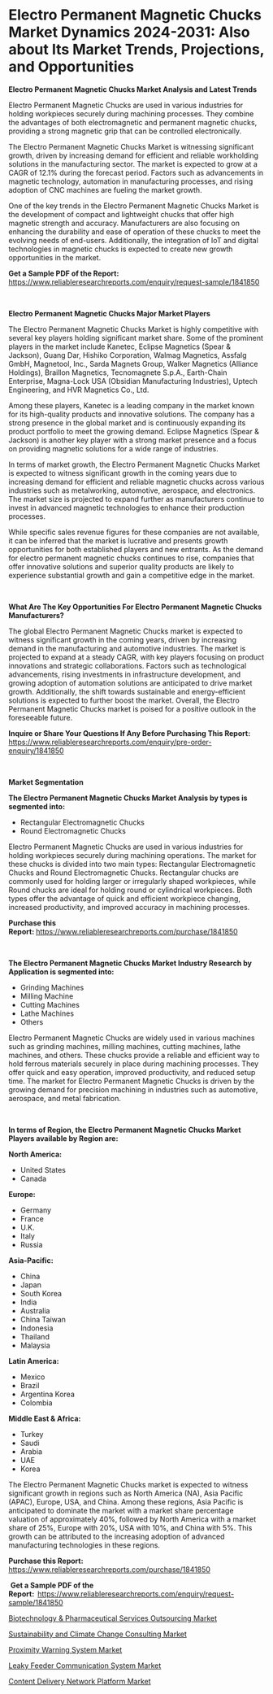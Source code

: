 <p><h1>Electro Permanent Magnetic Chucks Market Dynamics 2024-2031: Also about Its Market Trends, Projections, and Opportunities</h1></p><p><strong>Electro Permanent Magnetic Chucks Market Analysis and Latest Trends</strong></p>
<p><p>Electro Permanent Magnetic Chucks are used in various industries for holding workpieces securely during machining processes. They combine the advantages of both electromagnetic and permanent magnetic chucks, providing a strong magnetic grip that can be controlled electronically.</p><p>The Electro Permanent Magnetic Chucks Market is witnessing significant growth, driven by increasing demand for efficient and reliable workholding solutions in the manufacturing sector. The market is expected to grow at a CAGR of 12.1% during the forecast period. Factors such as advancements in magnetic technology, automation in manufacturing processes, and rising adoption of CNC machines are fueling the market growth.</p><p>One of the key trends in the Electro Permanent Magnetic Chucks Market is the development of compact and lightweight chucks that offer high magnetic strength and accuracy. Manufacturers are also focusing on enhancing the durability and ease of operation of these chucks to meet the evolving needs of end-users. Additionally, the integration of IoT and digital technologies in magnetic chucks is expected to create new growth opportunities in the market.</p></p>
<p><strong>Get a Sample PDF of the Report:&nbsp;</strong> <a href="https://www.reliableresearchreports.com/enquiry/request-sample/1841850">https://www.reliableresearchreports.com/enquiry/request-sample/1841850</a></p>
<p>&nbsp;</p>
<p><strong>Electro Permanent Magnetic Chucks Major Market Players</strong></p>
<p><p>The Electro Permanent Magnetic Chucks Market is highly competitive with several key players holding significant market share. Some of the prominent players in the market include Kanetec, Eclipse Magnetics (Spear & Jackson), Guang Dar, Hishiko Corporation, Walmag Magnetics, Assfalg GmbH, Magnetool, Inc., Sarda Magnets Group, Walker Magnetics (Alliance Holdings), Braillon Magnetics, Tecnomagnete S.p.A., Earth-Chain Enterprise, Magna-Lock USA (Obsidian Manufacturing Industries), Uptech Engineering, and HVR Magnetics Co., Ltd.</p><p>Among these players, Kanetec is a leading company in the market known for its high-quality products and innovative solutions. The company has a strong presence in the global market and is continuously expanding its product portfolio to meet the growing demand. Eclipse Magnetics (Spear & Jackson) is another key player with a strong market presence and a focus on providing magnetic solutions for a wide range of industries.</p><p>In terms of market growth, the Electro Permanent Magnetic Chucks Market is expected to witness significant growth in the coming years due to increasing demand for efficient and reliable magnetic chucks across various industries such as metalworking, automotive, aerospace, and electronics. The market size is projected to expand further as manufacturers continue to invest in advanced magnetic technologies to enhance their production processes.</p><p>While specific sales revenue figures for these companies are not available, it can be inferred that the market is lucrative and presents growth opportunities for both established players and new entrants. As the demand for electro permanent magnetic chucks continues to rise, companies that offer innovative solutions and superior quality products are likely to experience substantial growth and gain a competitive edge in the market.</p></p>
<p>&nbsp;</p>
<p><strong>What Are The Key Opportunities For Electro Permanent Magnetic Chucks Manufacturers?</strong></p>
<p><p>The global Electro Permanent Magnetic Chucks market is expected to witness significant growth in the coming years, driven by increasing demand in the manufacturing and automotive industries. The market is projected to expand at a steady CAGR, with key players focusing on product innovations and strategic collaborations. Factors such as technological advancements, rising investments in infrastructure development, and growing adoption of automation solutions are anticipated to drive market growth. Additionally, the shift towards sustainable and energy-efficient solutions is expected to further boost the market. Overall, the Electro Permanent Magnetic Chucks market is poised for a positive outlook in the foreseeable future.</p></p>
<p><strong>Inquire or Share Your Questions If Any Before Purchasing This Report:</strong> <a href="https://www.reliableresearchreports.com/enquiry/pre-order-enquiry/1841850">https://www.reliableresearchreports.com/enquiry/pre-order-enquiry/1841850</a></p>
<p>&nbsp;</p>
<p><strong>Market Segmentation</strong></p>
<p><strong>The Electro Permanent Magnetic Chucks Market Analysis by types is segmented into:</strong></p>
<p><ul><li>Rectangular Electromagnetic Chucks</li><li>Round Electromagnetic Chucks</li></ul></p>
<p><p>Electro Permanent Magnetic Chucks are used in various industries for holding workpieces securely during machining operations. The market for these chucks is divided into two main types: Rectangular Electromagnetic Chucks and Round Electromagnetic Chucks. Rectangular chucks are commonly used for holding larger or irregularly shaped workpieces, while Round chucks are ideal for holding round or cylindrical workpieces. Both types offer the advantage of quick and efficient workpiece changing, increased productivity, and improved accuracy in machining processes.</p></p>
<p><strong>Purchase this Report:&nbsp;</strong><a href="https://www.reliableresearchreports.com/purchase/1841850">https://www.reliableresearchreports.com/purchase/1841850</a></p>
<p>&nbsp;</p>
<p><strong>The Electro Permanent Magnetic Chucks Market Industry Research by Application is segmented into:</strong></p>
<p><ul><li>Grinding Machines</li><li>Milling Machine</li><li>Cutting Machines</li><li>Lathe Machines</li><li>Others</li></ul></p>
<p><p>Electro Permanent Magnetic Chucks are widely used in various machines such as grinding machines, milling machines, cutting machines, lathe machines, and others. These chucks provide a reliable and efficient way to hold ferrous materials securely in place during machining processes. They offer quick and easy operation, improved productivity, and reduced setup time. The market for Electro Permanent Magnetic Chucks is driven by the growing demand for precision machining in industries such as automotive, aerospace, and metal fabrication.</p></p>
<p>&nbsp;</p>
<p><strong>In terms of Region, the Electro Permanent Magnetic Chucks Market Players available by Region are:</strong></p>
<p>
    <p> <strong> North America: </strong>
        <ul>
            <li>United States</li>
            <li>Canada</li>
        </ul>
        </p> 
    <p> <strong> Europe: </strong>
        <ul>
            <li>Germany</li>
            <li>France</li>
            <li>U.K.</li>
            <li>Italy</li>
            <li>Russia</li>
        </ul>
        </p> 
    <p> <strong> Asia-Pacific: </strong>
        <ul>
            <li>China</li>
            <li>Japan</li>
            <li>South Korea</li>
            <li>India</li>
            <li>Australia</li>
            <li>China Taiwan</li>
            <li>Indonesia</li>
            <li>Thailand</li>
            <li>Malaysia</li>
        </ul>
        </p> 
    <p> <strong> Latin America: </strong>
        <ul>
            <li>Mexico</li>
            <li>Brazil</li>
            <li>Argentina Korea</li>
            <li>Colombia</li>
        </ul>
        </p> 
    <p> <strong> Middle East & Africa: </strong>
        <ul>
            <li>Turkey</li>
            <li>Saudi</li>
            <li>Arabia</li>
            <li>UAE</li>
            <li>Korea</li>
        </ul>
    </p>
    </p>
<p><p>The Electro Permanent Magnetic Chucks market is expected to witness significant growth in regions such as North America (NA), Asia Pacific (APAC), Europe, USA, and China. Among these regions, Asia Pacific is anticipated to dominate the market with a market share percentage valuation of approximately 40%, followed by North America with a market share of 25%, Europe with 20%, USA with 10%, and China with 5%. This growth can be attributed to the increasing adoption of advanced manufacturing technologies in these regions.</p></p>
<p><strong>Purchase this Report: </strong><a href="https://www.reliableresearchreports.com/purchase/1841850">https://www.reliableresearchreports.com/purchase/1841850</a></p>
<p>&nbsp;<strong>Get a Sample PDF of the Report:&nbsp;&nbsp;</strong><a href="https://www.reliableresearchreports.com/enquiry/request-sample/1841850">https://www.reliableresearchreports.com/enquiry/request-sample/1841850</a></p>
<p><strong></strong></p>
<p><p><a href="https://medium.com/@richardcruz47/analyzing-biotechnology-amp-pharmaceutical-services-outsourcing-market-global-industry-54f1b6d24982">Biotechnology & Pharmaceutical Services Outsourcing Market</a></p><p><a href="https://medium.com/@richardcruz47/sustainability-and-climate-change-consulting-market-report-reveals-the-latest-trends-and-growth-9572cd155a6a">Sustainability and Climate Change Consulting Market</a></p><p><a href="https://medium.com/@richardcruz47/decoding-proximity-warning-system-market-metrics-market-share-trends-and-growth-patterns-458469981c31">Proximity Warning System Market</a></p><p><a href="https://medium.com/@richardcruz47/leaky-feeder-communication-system-market-insights-into-market-cagr-market-trends-and-growth-4d0e534547e0">Leaky Feeder Communication System Market</a></p><p><a href="https://medium.com/@elianhickle/content-delivery-network-platform-market-report-reveals-the-latest-trends-and-growth-opportunities-c56f6180ea2c">Content Delivery Network Platform Market</a></p></p>
